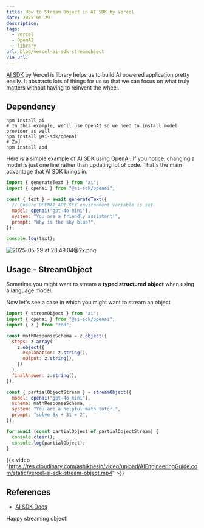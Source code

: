 ```yaml
---
title: How to Stream Object in AI SDK by Vercel
date: 2025-05-29
description: 
tags:
  - vercel
  - OpenAI
  - library
url: blog/vercel-ai-sdk-streamobject
via_url:
---
```

[AI SDK](https://ai-sdk.dev/) by Vercel is library helps us to build AI powered application pretty easily. It abstracts lots of things for us so that we can focus on what truly matters without having to reinvent the wheel.


## Dependency

```shell
npm install ai
# In this example, we'll use OpenAI so we need to install model provider as well
npm install @ai-sdk/openai
# Zod
npm install zod
```


Here is a simple example of AI SDK using OpenAI. If you notice, changing a model is just one line rather than updating lot of code. That's the main advantage that AI SDK brings in.

```js
import { generateText } from "ai";
import { openai } from "@ai-sdk/openai";

const { text } = await generateText({
  // Ensure OPENAI_API_KEY environment variable is set
  model: openai("gpt-4o-mini"),
  system: "You are a friendly assistant!",
  prompt: "Why is the sky blue?",
});

console.log(text);
```

![2025-05-29 at 23.49.04@2x.png](/images/2025-05-29-at-23.49.04-at-2x.png)
## Usage - StreamObject


Sometime you might want to stream a **typed structured object**  when using a language model.

Now let's see a case in which you might want to stream an object

```js
import { streamObject } from "ai";
import { openai } from "@ai-sdk/openai";
import { z } from "zod";

const mathResponseSchema = z.object({
  steps: z.array(
    z.object({
      explanation: z.string(),
      output: z.string(),
    })
  ),
  finalAnswer: z.string(),
});

const { partialObjectStream } = streamObject({
  model: openai("gpt-4o-mini"),
  schema: mathResponseSchema,
  system: "You are a helpful math tutor.",
  prompt: "solve 8x + 31 = 2",
});

for await (const partialObject of partialObjectStream) {
  console.clear();
  console.log(partialObject);
}

```

{{< video "https://res.cloudinary.com/ashiknesin/video/upload/AIEngineeringGuide.com/static/vercel-ai-sdk-stream-object.mp4"  >}}

## References
- [AI SDK Docs](https://ai-sdk.dev/docs/reference/ai-sdk-core/stream-object#streamobject)

Happy streaming object!